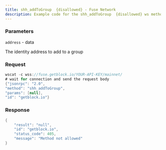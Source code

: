 ```yaml
---
title: shh_addToGroup  {disallowed} - Fuse Network
description: Example code for the shh_addToGroup  {disallowed} ws method. Сomplete guide on how to use shh_addToGroup  {disallowed} ws in GetBlock.io Web3 documentation.
---
```


### Parameters


`address` - data

The identity address to add to a group

### Request

``` java
wscat -c wss://fuse.getblock.io/YOUR-API-KEY/mainnet/ 
# wait for connection and send the request body 
{"jsonrpc": "2.0",
"method": "shh_addToGroup",
"params": [null],
"id": "getblock.io"}
```

###  Response

``` java
{
    "result": "null",
    "id": "getblock.io",
    "status_code": 405,
    "message": "Method not allowed"
}
```

